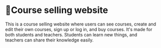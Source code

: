 # 📝Course selling website
 This is a course selling website where users can see courses, create and edit their own courses, sign up or log in, and buy courses. It's made for both students and teachers. Students can learn new things, and   
 teachers can share their knowledge easily.
